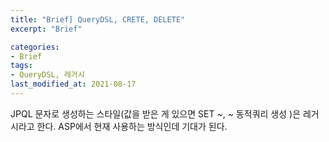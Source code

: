 ```yaml
---
title: "Brief] QueryDSL, CRETE, DELETE"
excerpt: "Brief"

categories:
- Brief
tags:
- QueryDSL, 레거시
last_modified_at: 2021-08-17
---
```


JPQL 문자로 생성하는 스타일(값을 받은 게 있으면 SET ~, ~ 동적쿼리 생성 )은 레거시라고 한다.
ASP에서 현재 사용하는 방식인데 기대가 된다.

